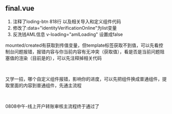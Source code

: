 ## final.vue

1. 注释了loding-btn 818行 以及相关导入和定义组件代码
2. 修改了:data="identityVerificationOnline"为list变量
3. 反洗钱AML信息 v-loading="amlLoading" 设置成false

mounted/created有获取到传值变量，但template标签获取不到值，可以先看控制台问题报错，报错内容与你当前内容有无冲突（获取值），看是否是当前问题阻塞值的渲染（目前是的），可以先注释掉相关代码

​	

又学一招，哪个自定义组件报错，影响你的进度，可以先把组件换成普通组件，提取里面的内容到普通组件，先通主流程

​	

0808中午-线上开户转账审核主流程终于通过了